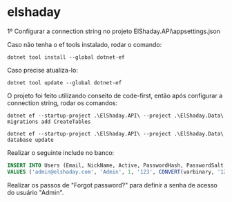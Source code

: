 # elshaday

1º Configurar a connection string no projeto ElShaday.APi\appsettings.json

Caso não tenha o ef tools instalado, rodar o comando:
```shel
dotnet tool install --global dotnet-ef
```
Caso precise atualiza-lo:
```shel
dotnet tool update --global dotnet-ef
```

O projeto foi feito utilizando conseito de code-first, então após configurar a connection string, rodar os comandos:
```shel
dotnet ef --startup-project .\ElShaday.API\ --project .\ElShaday.Data\ migrations add CreateTables
```
```shel
dotnet ef --startup-project .\ElShaday.API\ --project .\ElShaday.Data\ database update
```
Realizar o seguinte include no banco:
```sql
INSERT INTO Users (Email, NickName, Active, PasswordHash, PasswordSalt, Role, CreatedAt, UpdatedAt, DeletedAt)
VALUES ('admin@elshaday.com', 'Admin', 1, '123', CONVERT(varbinary, '123'), 1, GETUTCDATE(), NULL, NULL);
```

Realizar os passos de "Forgot password?" para definir a senha de acesso do usuário "Admin".